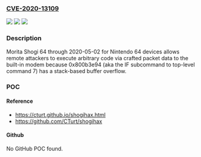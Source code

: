 ### [CVE-2020-13109](https://cve.mitre.org/cgi-bin/cvename.cgi?name=CVE-2020-13109)
![](https://img.shields.io/static/v1?label=Product&message=n%2Fa&color=blue)
![](https://img.shields.io/static/v1?label=Version&message=n%2Fa&color=blue)
![](https://img.shields.io/static/v1?label=Vulnerability&message=n%2Fa&color=brighgreen)

### Description

Morita Shogi 64 through 2020-05-02 for Nintendo 64 devices allows remote attackers to execute arbitrary code via crafted packet data to the built-in modem because 0x800b3e94 (aka the IF subcommand to top-level command 7) has a stack-based buffer overflow.

### POC

#### Reference
- https://cturt.github.io/shogihax.html
- https://github.com/CTurt/shogihax

#### Github
No GitHub POC found.

